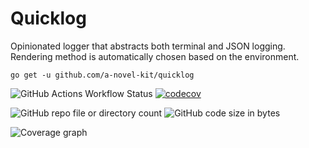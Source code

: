 # Quicklog

Opinionated logger that abstracts both terminal and JSON logging. Rendering method is automatically chosen based on
the environment.

```
go get -u github.com/a-novel-kit/quicklog
```

![GitHub Actions Workflow Status](https://img.shields.io/github/actions/workflow/status/a-novel-kit/quicklog/main.yaml)
[![codecov](https://codecov.io/gh/a-novel-kit/quicklog/graph/badge.svg?token=KHBPSU40L8)](https://codecov.io/gh/a-novel-kit/quicklog)

![GitHub repo file or directory count](https://img.shields.io/github/directory-file-count/a-novel-kit/quicklog)
![GitHub code size in bytes](https://img.shields.io/github/languages/code-size/a-novel-kit/quicklog)

![Coverage graph](https://codecov.io/gh/a-novel-kit/quicklog/graphs/sunburst.svg?token=KHBPSU40L8)
